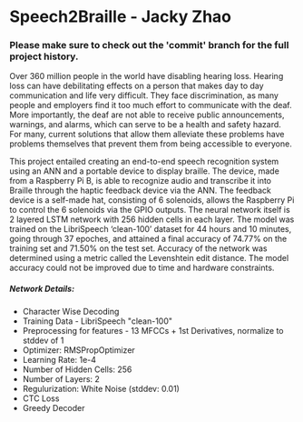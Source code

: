 # **Speech2Braille - Jacky Zhao**
### Please make sure to check out the 'commit' branch for the full project history.

Over 360 million people in the world have disabling hearing loss. Hearing loss can have debilitating effects on a person that makes day to day communication and life very difficult. They face discrimination, as many people and employers find it too much effort to communicate with the deaf. More importantly, the deaf are not able to receive public announcements, warnings, and alarms, which can serve to be a health and safety hazard. For many, current solutions that allow them alleviate these problems have problems themselves that prevent them from being accessible to everyone.

This project entailed creating an end-to-end speech recognition system using an ANN and a portable device to display braille. The device, made from a Raspberry Pi B, is able to recognize audio and transcribe it into Braille through the haptic feedback device via the ANN. The feedback device is a self-made hat, consisting of 6 solenoids, allows the Raspberry Pi to control the 6 solenoids via the GPIO outputs. The neural network itself is 2 layered LSTM network with 256 hidden cells in each layer. The model was trained on the LibriSpeech ‘clean-100’ dataset for 44 hours and 10 minutes, going through 37 epoches, and attained a final accuracy of 74.77% on the training set and 71.50% on the test set. Accuracy of the network was determined using a metric called the Levenshtein edit distance. The model accuracy could not be improved due to time and hardware constraints.


##### Network Details:
* Character Wise Decoding
* Training Data - LibriSpeech "clean-100"
* Preprocessing for features - 13 MFCCs + 1st Derivatives, normalize to stddev of 1
* Optimizer: RMSPropOptimizer
* Learning Rate: 1e-4
* Number of Hidden Cells: 256
* Number of Layers: 2
* Regulurization: White Noise (stddev: 0.01)
* CTC Loss
* Greedy Decoder
